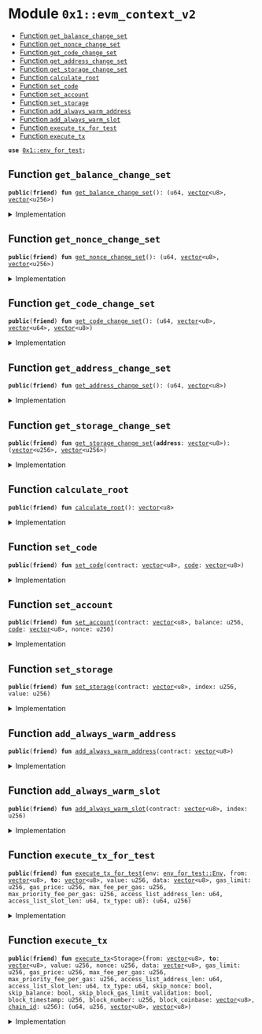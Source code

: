 
<a id="0x1_evm_context_v2"></a>

# Module `0x1::evm_context_v2`



-  [Function `get_balance_change_set`](#0x1_evm_context_v2_get_balance_change_set)
-  [Function `get_nonce_change_set`](#0x1_evm_context_v2_get_nonce_change_set)
-  [Function `get_code_change_set`](#0x1_evm_context_v2_get_code_change_set)
-  [Function `get_address_change_set`](#0x1_evm_context_v2_get_address_change_set)
-  [Function `get_storage_change_set`](#0x1_evm_context_v2_get_storage_change_set)
-  [Function `calculate_root`](#0x1_evm_context_v2_calculate_root)
-  [Function `set_code`](#0x1_evm_context_v2_set_code)
-  [Function `set_account`](#0x1_evm_context_v2_set_account)
-  [Function `set_storage`](#0x1_evm_context_v2_set_storage)
-  [Function `add_always_warm_address`](#0x1_evm_context_v2_add_always_warm_address)
-  [Function `add_always_warm_slot`](#0x1_evm_context_v2_add_always_warm_slot)
-  [Function `execute_tx_for_test`](#0x1_evm_context_v2_execute_tx_for_test)
-  [Function `execute_tx`](#0x1_evm_context_v2_execute_tx)


<pre><code><b>use</b> <a href="env_for_test.md#0x1_env_for_test">0x1::env_for_test</a>;
</code></pre>



<a id="0x1_evm_context_v2_get_balance_change_set"></a>

## Function `get_balance_change_set`



<pre><code><b>public</b>(<b>friend</b>) <b>fun</b> <a href="evm_context_v2.md#0x1_evm_context_v2_get_balance_change_set">get_balance_change_set</a>(): (u64, <a href="../../aptos-stdlib/../move-stdlib/doc/vector.md#0x1_vector">vector</a>&lt;u8&gt;, <a href="../../aptos-stdlib/../move-stdlib/doc/vector.md#0x1_vector">vector</a>&lt;u256&gt;)
</code></pre>



<details>
<summary>Implementation</summary>


<pre><code><b>public</b>(<b>friend</b>) <b>native</b> <b>fun</b> <a href="evm_context_v2.md#0x1_evm_context_v2_get_balance_change_set">get_balance_change_set</a>(): (u64, <a href="../../aptos-stdlib/../move-stdlib/doc/vector.md#0x1_vector">vector</a>&lt;u8&gt;, <a href="../../aptos-stdlib/../move-stdlib/doc/vector.md#0x1_vector">vector</a>&lt;u256&gt;);
</code></pre>



</details>

<a id="0x1_evm_context_v2_get_nonce_change_set"></a>

## Function `get_nonce_change_set`



<pre><code><b>public</b>(<b>friend</b>) <b>fun</b> <a href="evm_context_v2.md#0x1_evm_context_v2_get_nonce_change_set">get_nonce_change_set</a>(): (u64, <a href="../../aptos-stdlib/../move-stdlib/doc/vector.md#0x1_vector">vector</a>&lt;u8&gt;, <a href="../../aptos-stdlib/../move-stdlib/doc/vector.md#0x1_vector">vector</a>&lt;u256&gt;)
</code></pre>



<details>
<summary>Implementation</summary>


<pre><code><b>public</b>(<b>friend</b>) <b>native</b> <b>fun</b> <a href="evm_context_v2.md#0x1_evm_context_v2_get_nonce_change_set">get_nonce_change_set</a>(): (u64, <a href="../../aptos-stdlib/../move-stdlib/doc/vector.md#0x1_vector">vector</a>&lt;u8&gt;, <a href="../../aptos-stdlib/../move-stdlib/doc/vector.md#0x1_vector">vector</a>&lt;u256&gt;);
</code></pre>



</details>

<a id="0x1_evm_context_v2_get_code_change_set"></a>

## Function `get_code_change_set`



<pre><code><b>public</b>(<b>friend</b>) <b>fun</b> <a href="evm_context_v2.md#0x1_evm_context_v2_get_code_change_set">get_code_change_set</a>(): (u64, <a href="../../aptos-stdlib/../move-stdlib/doc/vector.md#0x1_vector">vector</a>&lt;u8&gt;, <a href="../../aptos-stdlib/../move-stdlib/doc/vector.md#0x1_vector">vector</a>&lt;u64&gt;, <a href="../../aptos-stdlib/../move-stdlib/doc/vector.md#0x1_vector">vector</a>&lt;u8&gt;)
</code></pre>



<details>
<summary>Implementation</summary>


<pre><code><b>public</b>(<b>friend</b>) <b>native</b> <b>fun</b> <a href="evm_context_v2.md#0x1_evm_context_v2_get_code_change_set">get_code_change_set</a>(): (u64, <a href="../../aptos-stdlib/../move-stdlib/doc/vector.md#0x1_vector">vector</a>&lt;u8&gt;, <a href="../../aptos-stdlib/../move-stdlib/doc/vector.md#0x1_vector">vector</a>&lt;u64&gt;, <a href="../../aptos-stdlib/../move-stdlib/doc/vector.md#0x1_vector">vector</a>&lt;u8&gt;);
</code></pre>



</details>

<a id="0x1_evm_context_v2_get_address_change_set"></a>

## Function `get_address_change_set`



<pre><code><b>public</b>(<b>friend</b>) <b>fun</b> <a href="evm_context_v2.md#0x1_evm_context_v2_get_address_change_set">get_address_change_set</a>(): (u64, <a href="../../aptos-stdlib/../move-stdlib/doc/vector.md#0x1_vector">vector</a>&lt;u8&gt;)
</code></pre>



<details>
<summary>Implementation</summary>


<pre><code><b>public</b>(<b>friend</b>) <b>native</b> <b>fun</b> <a href="evm_context_v2.md#0x1_evm_context_v2_get_address_change_set">get_address_change_set</a>(): (u64, <a href="../../aptos-stdlib/../move-stdlib/doc/vector.md#0x1_vector">vector</a>&lt;u8&gt;);
</code></pre>



</details>

<a id="0x1_evm_context_v2_get_storage_change_set"></a>

## Function `get_storage_change_set`



<pre><code><b>public</b>(<b>friend</b>) <b>fun</b> <a href="evm_context_v2.md#0x1_evm_context_v2_get_storage_change_set">get_storage_change_set</a>(<b>address</b>: <a href="../../aptos-stdlib/../move-stdlib/doc/vector.md#0x1_vector">vector</a>&lt;u8&gt;): (<a href="../../aptos-stdlib/../move-stdlib/doc/vector.md#0x1_vector">vector</a>&lt;u256&gt;, <a href="../../aptos-stdlib/../move-stdlib/doc/vector.md#0x1_vector">vector</a>&lt;u256&gt;)
</code></pre>



<details>
<summary>Implementation</summary>


<pre><code><b>public</b>(<b>friend</b>) <b>native</b> <b>fun</b> <a href="evm_context_v2.md#0x1_evm_context_v2_get_storage_change_set">get_storage_change_set</a>(<b>address</b>: <a href="../../aptos-stdlib/../move-stdlib/doc/vector.md#0x1_vector">vector</a>&lt;u8&gt;): (<a href="../../aptos-stdlib/../move-stdlib/doc/vector.md#0x1_vector">vector</a>&lt;u256&gt;, <a href="../../aptos-stdlib/../move-stdlib/doc/vector.md#0x1_vector">vector</a>&lt;u256&gt;);
</code></pre>



</details>

<a id="0x1_evm_context_v2_calculate_root"></a>

## Function `calculate_root`



<pre><code><b>public</b>(<b>friend</b>) <b>fun</b> <a href="evm_context_v2.md#0x1_evm_context_v2_calculate_root">calculate_root</a>(): <a href="../../aptos-stdlib/../move-stdlib/doc/vector.md#0x1_vector">vector</a>&lt;u8&gt;
</code></pre>



<details>
<summary>Implementation</summary>


<pre><code><b>public</b>(<b>friend</b>) <b>native</b> <b>fun</b> <a href="evm_context_v2.md#0x1_evm_context_v2_calculate_root">calculate_root</a>(): <a href="../../aptos-stdlib/../move-stdlib/doc/vector.md#0x1_vector">vector</a>&lt;u8&gt;;
</code></pre>



</details>

<a id="0x1_evm_context_v2_set_code"></a>

## Function `set_code`



<pre><code><b>public</b>(<b>friend</b>) <b>fun</b> <a href="evm_context_v2.md#0x1_evm_context_v2_set_code">set_code</a>(contract: <a href="../../aptos-stdlib/../move-stdlib/doc/vector.md#0x1_vector">vector</a>&lt;u8&gt;, <a href="code.md#0x1_code">code</a>: <a href="../../aptos-stdlib/../move-stdlib/doc/vector.md#0x1_vector">vector</a>&lt;u8&gt;)
</code></pre>



<details>
<summary>Implementation</summary>


<pre><code><b>public</b>(<b>friend</b>) <b>native</b> <b>fun</b> <a href="evm_context_v2.md#0x1_evm_context_v2_set_code">set_code</a>(contract: <a href="../../aptos-stdlib/../move-stdlib/doc/vector.md#0x1_vector">vector</a>&lt;u8&gt;, <a href="code.md#0x1_code">code</a>: <a href="../../aptos-stdlib/../move-stdlib/doc/vector.md#0x1_vector">vector</a>&lt;u8&gt;);
</code></pre>



</details>

<a id="0x1_evm_context_v2_set_account"></a>

## Function `set_account`



<pre><code><b>public</b>(<b>friend</b>) <b>fun</b> <a href="evm_context_v2.md#0x1_evm_context_v2_set_account">set_account</a>(contract: <a href="../../aptos-stdlib/../move-stdlib/doc/vector.md#0x1_vector">vector</a>&lt;u8&gt;, balance: u256, <a href="code.md#0x1_code">code</a>: <a href="../../aptos-stdlib/../move-stdlib/doc/vector.md#0x1_vector">vector</a>&lt;u8&gt;, nonce: u256)
</code></pre>



<details>
<summary>Implementation</summary>


<pre><code><b>public</b>(<b>friend</b>) <b>native</b> <b>fun</b> <a href="evm_context_v2.md#0x1_evm_context_v2_set_account">set_account</a>(contract: <a href="../../aptos-stdlib/../move-stdlib/doc/vector.md#0x1_vector">vector</a>&lt;u8&gt;, balance: u256, <a href="code.md#0x1_code">code</a>: <a href="../../aptos-stdlib/../move-stdlib/doc/vector.md#0x1_vector">vector</a>&lt;u8&gt;, nonce: u256);
</code></pre>



</details>

<a id="0x1_evm_context_v2_set_storage"></a>

## Function `set_storage`



<pre><code><b>public</b>(<b>friend</b>) <b>fun</b> <a href="evm_context_v2.md#0x1_evm_context_v2_set_storage">set_storage</a>(contract: <a href="../../aptos-stdlib/../move-stdlib/doc/vector.md#0x1_vector">vector</a>&lt;u8&gt;, index: u256, value: u256)
</code></pre>



<details>
<summary>Implementation</summary>


<pre><code><b>public</b>(<b>friend</b>) <b>native</b> <b>fun</b> <a href="evm_context_v2.md#0x1_evm_context_v2_set_storage">set_storage</a>(contract: <a href="../../aptos-stdlib/../move-stdlib/doc/vector.md#0x1_vector">vector</a>&lt;u8&gt;, index: u256, value: u256);
</code></pre>



</details>

<a id="0x1_evm_context_v2_add_always_warm_address"></a>

## Function `add_always_warm_address`



<pre><code><b>public</b>(<b>friend</b>) <b>fun</b> <a href="evm_context_v2.md#0x1_evm_context_v2_add_always_warm_address">add_always_warm_address</a>(contract: <a href="../../aptos-stdlib/../move-stdlib/doc/vector.md#0x1_vector">vector</a>&lt;u8&gt;)
</code></pre>



<details>
<summary>Implementation</summary>


<pre><code><b>public</b>(<b>friend</b>) <b>native</b> <b>fun</b> <a href="evm_context_v2.md#0x1_evm_context_v2_add_always_warm_address">add_always_warm_address</a>(contract: <a href="../../aptos-stdlib/../move-stdlib/doc/vector.md#0x1_vector">vector</a>&lt;u8&gt;);
</code></pre>



</details>

<a id="0x1_evm_context_v2_add_always_warm_slot"></a>

## Function `add_always_warm_slot`



<pre><code><b>public</b>(<b>friend</b>) <b>fun</b> <a href="evm_context_v2.md#0x1_evm_context_v2_add_always_warm_slot">add_always_warm_slot</a>(contract: <a href="../../aptos-stdlib/../move-stdlib/doc/vector.md#0x1_vector">vector</a>&lt;u8&gt;, index: u256)
</code></pre>



<details>
<summary>Implementation</summary>


<pre><code><b>public</b>(<b>friend</b>) <b>native</b> <b>fun</b> <a href="evm_context_v2.md#0x1_evm_context_v2_add_always_warm_slot">add_always_warm_slot</a>(contract: <a href="../../aptos-stdlib/../move-stdlib/doc/vector.md#0x1_vector">vector</a>&lt;u8&gt;, index: u256);
</code></pre>



</details>

<a id="0x1_evm_context_v2_execute_tx_for_test"></a>

## Function `execute_tx_for_test`



<pre><code><b>public</b>(<b>friend</b>) <b>fun</b> <a href="evm_context_v2.md#0x1_evm_context_v2_execute_tx_for_test">execute_tx_for_test</a>(env: <a href="env_for_test.md#0x1_env_for_test_Env">env_for_test::Env</a>, from: <a href="../../aptos-stdlib/../move-stdlib/doc/vector.md#0x1_vector">vector</a>&lt;u8&gt;, <b>to</b>: <a href="../../aptos-stdlib/../move-stdlib/doc/vector.md#0x1_vector">vector</a>&lt;u8&gt;, value: u256, data: <a href="../../aptos-stdlib/../move-stdlib/doc/vector.md#0x1_vector">vector</a>&lt;u8&gt;, gas_limit: u256, gas_price: u256, max_fee_per_gas: u256, max_priority_fee_per_gas: u256, access_list_address_len: u64, access_list_slot_len: u64, tx_type: u8): (u64, u256)
</code></pre>



<details>
<summary>Implementation</summary>


<pre><code><b>public</b>(<b>friend</b>) <b>native</b> <b>fun</b> <a href="evm_context_v2.md#0x1_evm_context_v2_execute_tx_for_test">execute_tx_for_test</a>(env: Env, from: <a href="../../aptos-stdlib/../move-stdlib/doc/vector.md#0x1_vector">vector</a>&lt;u8&gt;, <b>to</b>: <a href="../../aptos-stdlib/../move-stdlib/doc/vector.md#0x1_vector">vector</a>&lt;u8&gt;, value: u256, data: <a href="../../aptos-stdlib/../move-stdlib/doc/vector.md#0x1_vector">vector</a>&lt;u8&gt;, gas_limit: u256,
                      gas_price: u256, max_fee_per_gas: u256, max_priority_fee_per_gas: u256, access_list_address_len: u64,
                                     access_list_slot_len: u64, tx_type: u8): (u64, u256);
</code></pre>



</details>

<a id="0x1_evm_context_v2_execute_tx"></a>

## Function `execute_tx`



<pre><code><b>public</b>(<b>friend</b>) <b>fun</b> <a href="evm_context_v2.md#0x1_evm_context_v2_execute_tx">execute_tx</a>&lt;Storage&gt;(from: <a href="../../aptos-stdlib/../move-stdlib/doc/vector.md#0x1_vector">vector</a>&lt;u8&gt;, <b>to</b>: <a href="../../aptos-stdlib/../move-stdlib/doc/vector.md#0x1_vector">vector</a>&lt;u8&gt;, value: u256, nonce: u256, data: <a href="../../aptos-stdlib/../move-stdlib/doc/vector.md#0x1_vector">vector</a>&lt;u8&gt;, gas_limit: u256, gas_price: u256, max_fee_per_gas: u256, max_priority_fee_per_gas: u256, access_list_address_len: u64, access_list_slot_len: u64, tx_type: u64, skip_nonce: bool, skip_balance: bool, skip_block_gas_limit_validation: bool, block_timestamp: u256, block_number: u256, block_coinbase: <a href="../../aptos-stdlib/../move-stdlib/doc/vector.md#0x1_vector">vector</a>&lt;u8&gt;, <a href="chain_id.md#0x1_chain_id">chain_id</a>: u256): (u64, u256, <a href="../../aptos-stdlib/../move-stdlib/doc/vector.md#0x1_vector">vector</a>&lt;u8&gt;, <a href="../../aptos-stdlib/../move-stdlib/doc/vector.md#0x1_vector">vector</a>&lt;u8&gt;)
</code></pre>



<details>
<summary>Implementation</summary>


<pre><code><b>public</b>(<b>friend</b>) <b>native</b> <b>fun</b> <a href="evm_context_v2.md#0x1_evm_context_v2_execute_tx">execute_tx</a>&lt;Storage&gt;(from: <a href="../../aptos-stdlib/../move-stdlib/doc/vector.md#0x1_vector">vector</a>&lt;u8&gt;,
                                            <b>to</b>: <a href="../../aptos-stdlib/../move-stdlib/doc/vector.md#0x1_vector">vector</a>&lt;u8&gt;,
                                            value: u256,
                                            nonce: u256,
                                            data: <a href="../../aptos-stdlib/../move-stdlib/doc/vector.md#0x1_vector">vector</a>&lt;u8&gt;,
                                            gas_limit: u256,
                                            gas_price: u256,
                                            max_fee_per_gas: u256,
                                            max_priority_fee_per_gas: u256,
                                            access_list_address_len: u64,
                                            access_list_slot_len: u64,
                                            tx_type: u64,
                                            skip_nonce: bool,
                                            skip_balance: bool,
                                            skip_block_gas_limit_validation: bool,
                                            block_timestamp: u256,
                                            block_number: u256,
                                            block_coinbase: <a href="../../aptos-stdlib/../move-stdlib/doc/vector.md#0x1_vector">vector</a>&lt;u8&gt;,
                                            <a href="chain_id.md#0x1_chain_id">chain_id</a>: u256): (u64, u256, <a href="../../aptos-stdlib/../move-stdlib/doc/vector.md#0x1_vector">vector</a>&lt;u8&gt;, <a href="../../aptos-stdlib/../move-stdlib/doc/vector.md#0x1_vector">vector</a>&lt;u8&gt;);
</code></pre>



</details>


[move-book]: https://aptos.dev/move/book/SUMMARY
